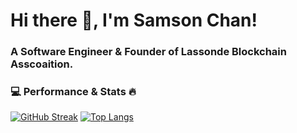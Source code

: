 # Hi there 👋, I'm Samson Chan! 
### A Software Engineer & Founder of Lassonde Blockchain Asscoaition.

### 💻 Performance & Stats 🔥
[![GitHub Streak](https://streak-stats.demolab.com?user=samsoncn&theme=calm&hide_border=true&card_width=450)](https://git.io/streak-stats)
[![Top Langs](https://github-readme-stats.vercel.app/api/top-langs/?username=samsoncn&theme=calm&layout=donut&hide_border=true)](https://github.com/anuraghazra/github-readme-stats)


<!--### 🔥 GitHub Stats-->
<!--[![Top Langs](https://github-readme-stats.vercel.app/api/top-langs/?username=samsoncn&layout=compact&theme=codeSTACKr)](https://github.com/anuraghazra/github-readme-stats)-->






